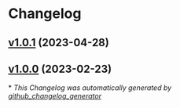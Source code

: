 # Changelog

## [v1.0.1](https://github.com/azurenoops/terraform-azurerm-overlays-redis/tree/v1.0.1) (2023-04-28)

## [v1.0.0](https://github.com/azurenoops/terraform-azurerm-overlays-redis/tree/v1.0.0) (2023-02-23)



\* *This Changelog was automatically generated by [github_changelog_generator](https://github.com/github-changelog-generator/github-changelog-generator)*
